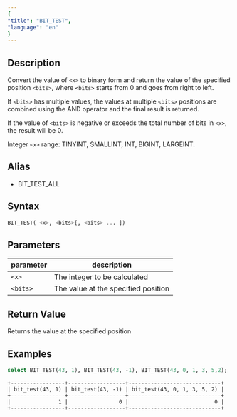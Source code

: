 ```yaml
---
{
"title": "BIT_TEST",
"language": "en"
}
---
```


<!-- 
Licensed to the Apache Software Foundation (ASF) under one
or more contributor license agreements.  See the NOTICE file
distributed with this work for additional information
regarding copyright ownership.  The ASF licenses this file
to you under the Apache License, Version 2.0 (the
"License"); you may not use this file except in compliance
with the License.  You may obtain a copy of the License at

  http://www.apache.org/licenses/LICENSE-2.0

Unless required by applicable law or agreed to in writing,
software distributed under the License is distributed on an
"AS IS" BASIS, WITHOUT WARRANTIES OR CONDITIONS OF ANY
KIND, either express or implied.  See the License for the
specific language governing permissions and limitations
under the License.
-->

## Description
Convert the value of `<x>` to binary form and return the value of the specified position `<bits>`, where `<bits>` starts from 0 and goes from right to left.

If `<bits>` has multiple values, the values at multiple `<bits>` positions are combined using the AND operator and the final result is returned.

If the value of `<bits>` is negative or exceeds the total number of bits in `<x>`, the result will be 0.

Integer `<x>` range: TINYINT, SMALLINT, INT, BIGINT, LARGEINT.

## Alias
- BIT_TEST_ALL

## Syntax
```sql
BIT_TEST( <x>, <bits>[, <bits> ... ])
```

## Parameters
| parameter | description |
|-----------|-------------|
| `<x>`     | The integer to be calculated     |
| `<bits>`  | The value at the specified position      |

## Return Value

Returns the value at the specified position

## Examples

```sql
select BIT_TEST(43, 1), BIT_TEST(43, -1), BIT_TEST(43, 0, 1, 3, 5,2);
```

```text
+-----------------+------------------+-----------------------------+
| bit_test(43, 1) | bit_test(43, -1) | bit_test(43, 0, 1, 3, 5, 2) |
+-----------------+------------------+-----------------------------+
|               1 |                0 |                           0 |
+-----------------+------------------+-----------------------------+
```